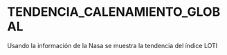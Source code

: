 # TENDENCIA_CALENAMIENTO_GLOBAL
Usando la información de la Nasa se muestra la tendencia del índice LOTI
